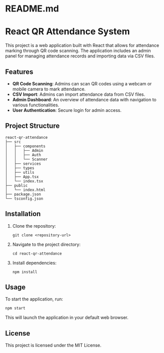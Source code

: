 # README.md

# React QR Attendance System

This project is a web application built with React that allows for attendance marking through QR code scanning. The application includes an admin panel for managing attendance records and importing data via CSV files.

## Features

- **QR Code Scanning**: Admins can scan QR codes using a webcam or mobile camera to mark attendance.
- **CSV Import**: Admins can import attendance data from CSV files.
- **Admin Dashboard**: An overview of attendance data with navigation to various functionalities.
- **User Authentication**: Secure login for admin access.

## Project Structure

```
react-qr-attendance
├── src
│   ├── components
│   │   ├── Admin
│   │   ├── Auth
│   │   └── Scanner
│   ├── services
│   ├── types
│   ├── utils
│   ├── App.tsx
│   └── index.tsx
├── public
│   └── index.html
├── package.json
└── tsconfig.json
```

## Installation

1. Clone the repository:
   ```
   git clone <repository-url>
   ```
2. Navigate to the project directory:
   ```
   cd react-qr-attendance
   ```
3. Install dependencies:
   ```
   npm install
   ```

## Usage

To start the application, run:
```
npm start
```
This will launch the application in your default web browser.

## License

This project is licensed under the MIT License.